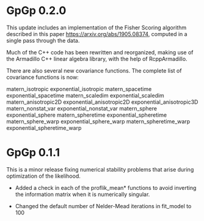 
# GpGp 0.2.0

This update includes an implementation of the Fisher Scoring
algorithm described in this paper <https://arxiv.org/abs/1905.08374>,
computed in a single pass through the data.

Much of the C++ code has been rewritten and reorganized,
making use of the Armadillo C++ linear algebra library,
with the help of RcppArmadillo.

There are also several new covariance functions. The complete list of
covariance functions is now:

matern_isotropic
exponential_isotropic
matern_spacetime
exponential_spacetime
matern_scaledim
exponential_scaledim
matern_anisotropic2D
exponential_anisotropic2D
exponential_anisotropic3D
matern_nonstat_var
exponential_nonstat_var
matern_sphere
exponential_sphere
matern_spheretime
exponential_spheretime
matern_sphere_warp
exponential_sphere_warp
matern_spheretime_warp
exponential_spheretime_warp


# GpGp 0.1.1

This is a minor release fixing numerical stability problems
that arise during optimization of the likelihood.

* Added a check in each of the proflik_mean* functions
  to avoid inverting the information matrix when it
  is numerically singular.

* Changed the default number of Nelder-Mead iterations
  in fit_model to 100
